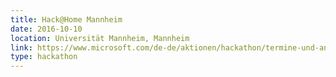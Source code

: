 ```yaml
---
title: Hack@Home Mannheim
date: 2016-10-10
location: Universität Mannheim, Mannheim
link: https://www.microsoft.com/de-de/aktionen/hackathon/termine-und-anmeldung?wt.mc_id=AID532054_QSG_PD_SCL_10460
type: hackathon
---
```

